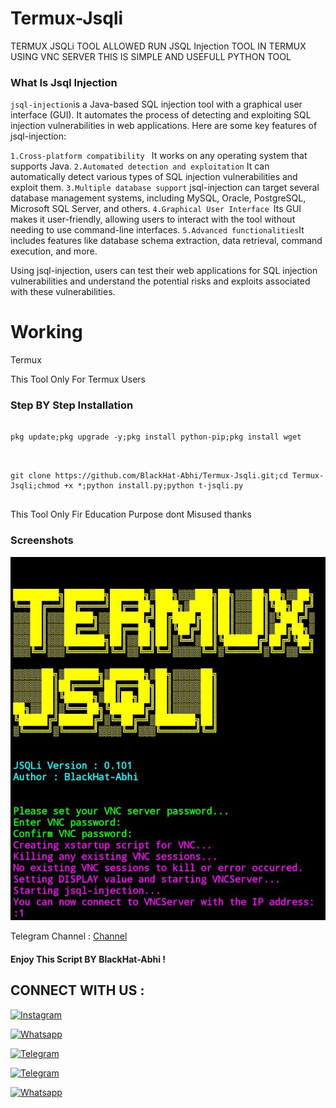 # Termux-Jsqli

TERMUX JSQLi  TOOL ALLOWED RUN JSQL Injection TOOL IN TERMUX USING VNC SERVER THIS IS SIMPLE AND USEFULL PYTHON TOOL 

### What Is Jsql Injection

`jsql-injection`is a Java-based SQL injection tool with a graphical user interface (GUI). It automates the process of detecting and exploiting SQL injection vulnerabilities in web applications. Here are some key features of jsql-injection:

`1.Cross-platform compatibility ` It works on any operating system that supports Java.
`2.Automated detection and exploitation` It can automatically detect various types of SQL injection vulnerabilities and exploit them.
` 3.Multiple database support ` jsql-injection can target several database management systems, including MySQL, Oracle, PostgreSQL, Microsoft SQL Server, and others.
`4.Graphical User Interface `Its GUI makes it user-friendly, allowing users to interact with the tool without needing to use command-line interfaces.
`5.Advanced functionalities`It includes features like database schema extraction, data retrieval, command execution, and more.

Using jsql-injection, users can test their web applications for SQL injection vulnerabilities and understand the potential risks and exploits associated with these vulnerabilities.




# Working

Termux


This Tool Only For Termux Users

### Step BY Step Installation 
```

pkg update;pkg upgrade -y;pkg install python-pip;pkg install wget


```



```

git clone https://github.com/BlackHat-Abhi/Termux-Jsqli.git;cd Termux-Jsqli;chmod +x *;python install.py;python t-jsqli.py


```


This Tool Only Fir Education Purpose dont Misused thanks 


### Screenshots

<img src="1.png">

 Telegram Channel : [Channel](https://t.me/BlackHat_HackerX)

#### Enjoy This Script BY BlackHat-Abhi !

## CONNECT WITH US :


[![Instagram](https://img.shields.io/badge/INSTALGRAM-FOLLOW-red?style=for-the-badge&logo=instagram)](https://instagram.com/blackhat_abhi)


[![Whatsapp](https://img.shields.io/badge/WHATSAPP-CHANNEL-red?style=for-the-badge&logo=whatsapp)](https://bitly.ws/38Tf6)


[![Telegram](https://img.shields.io/badge/TELEGRAM-GROUP-red?style=for-the-badge&logo=telegram)](https://t.me/HackerX_Termux_Help)

[![Telegram](https://img.shields.io/badge/TELEGRAM-CHANNEL-red?style=for-the-badge&logo=telegram)](https://t.me/Blackhat_HackerX)

[![Whatsapp](https://img.shields.io/badge/WHATSAPP-JOINGROUP-red?style=for-the-badge&logo=whatsapp)](https://bit.ly/3LiuRV9)

  



